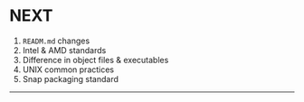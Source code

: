 # NEXT

1. `READM.md` changes
2. Intel & AMD standards
3. Difference in object files & executables
4. UNIX common practices
5. Snap packaging standard

---